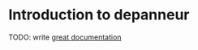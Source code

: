# Introduction to depanneur

TODO: write [great documentation](http://jacobian.org/writing/great-documentation/what-to-write/)
